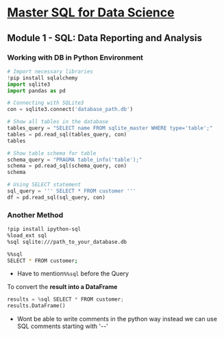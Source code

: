 # [Master SQL for Data Science](https://www.linkedin.com/learning/paths/master-sql-for-data-science)

## Module 1 - SQL: Data Reporting and Analysis

### Working with DB in Python Environment

```python
# Import necessary libraries
!pip install sqlalchemy
import sqlite3
import pandas as pd

# Connecting with SQLite3
con = sqlite3.connect('database_path.db')

# Show all tables in the database
tables_query = "SELECT name FROM sqlite_master WHERE type='table';"
tables = pd.read_sql(tables_query, con)
tables

# Show table schema for table
schema_query = "PRAGMA table_info('table');"
schema = pd.read_sql(schema_query, con)
schema

# Using SELECT statement
sql_query = ''' SELECT * FROM customer '''
df = pd.read_sql(sql_query, con)
```

### Another Method

```bash
!pip install ipython-sql
%load_ext sql
%sql sqlite:///path_to_your_database.db

%%sql
SELECT * FROM customer;
```

- Have to mention`%%sql` before the Query

To convert the **result into a DataFrame**

```python
results = %sql SELECT * FROM customer;
results.DataFrame()
```

- Wont be able to write comments in the python way instead we can use SQL comments starting with '--'
